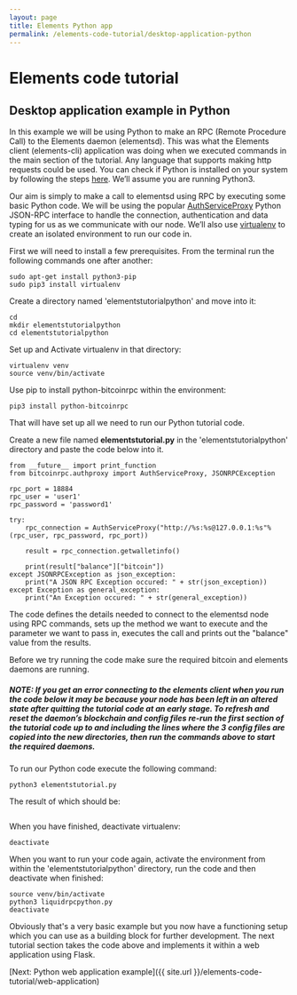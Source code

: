 ```yaml
---
layout: page
title: Elements Python app
permalink: /elements-code-tutorial/desktop-application-python
---
```


# Elements code tutorial

## Desktop application example in Python

In this example we will be using Python to make an RPC (Remote Procedure Call) to the Elements daemon (elementsd). This was what the Elements client (elements-cli) application was doing when we executed commands in the main section of the tutorial. Any language that supports making http requests could be used. You can check if Python is installed on your system by following the steps [here](https://wiki.python.org/moin/BeginnersGuide/Download). We’ll assume you are running Python3.

Our aim is simply to make a call to elementsd using RPC by executing some basic Python code. We will be using the popular [AuthServiceProxy](https://github.com/jgarzik/python-bitcoinrpc) Python JSON-RPC interface to handle the connection, authentication and data typing for us as we communicate with our node. We’ll also use [virtualenv](https://virtualenv.pypa.io) to create an isolated environment to run our code in.

First we will need to install a few prerequisites. From the terminal run the following commands one after another:

~~~~
sudo apt-get install python3-pip
sudo pip3 install virtualenv
~~~~

Create a directory named 'elementstutorialpython' and move into it:

~~~~
cd
mkdir elementstutorialpython
cd elementstutorialpython
~~~~

Set up and Activate virtualenv in that directory:

~~~~
virtualenv venv
source venv/bin/activate
~~~~

Use pip to install python-bitcoinrpc within the environment:

~~~~
pip3 install python-bitcoinrpc
~~~~

That will have set up all we need to run our Python tutorial code.

Create a new file named **elementstutorial.py** in the 'elementstutorialpython' directory and paste the code below into it.

~~~~
from __future__ import print_function
from bitcoinrpc.authproxy import AuthServiceProxy, JSONRPCException

rpc_port = 18884
rpc_user = 'user1'
rpc_password = 'password1'

try:
    rpc_connection = AuthServiceProxy("http://%s:%s@127.0.0.1:%s"%(rpc_user, rpc_password, rpc_port))
    
    result = rpc_connection.getwalletinfo()
    
    print(result["balance"]["bitcoin"])
except JSONRPCException as json_exception:
    print("A JSON RPC Exception occured: " + str(json_exception))
except Exception as general_exception:
    print("An Exception occured: " + str(general_exception))
~~~~

The code defines the details needed to connect to the elementsd node using RPC commands, sets up the method we want to execute and the parameter we want to pass in, executes the call and prints out the "balance" value from the results.

Before we try running the code make sure the required bitcoin and elements daemons are running.

##### NOTE: If you get an error connecting to the elements client when you run the code below it may be because your node has been left in an altered state after quitting the tutorial code at an early stage. To refresh and reset the daemon’s blockchain and config files re-run the first section of the tutorial code up to and including the lines where the 3 config files are copied into the new directories, then run the commands above to start the required daemons.

To run our Python code execute the following command:

~~~~
python3 elementstutorial.py
~~~~

The result of which should be:

<img class="" alt="" src="{{ site.url }}/images/python.png" />

When you have finished, deactivate virtualenv:

~~~~
deactivate
~~~~

When you want to run your code again, activate the environment from within the 'elementstutorialpython' directory, run the code and then deactivate when finished:

~~~~
source venv/bin/activate
python3 liquidrpcpython.py 
deactivate
~~~~

Obviously that's a very basic example but you now have a functioning setup which you can use as a building block for further development. The next tutorial section takes the code above and implements it within a web application using Flask.

[Next: Python web application example]({{ site.url }}/elements-code-tutorial/web-application)

